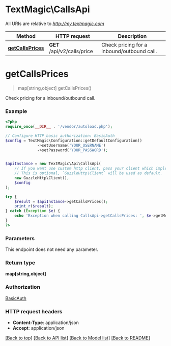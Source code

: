 # TextMagic\CallsApi

All URIs are relative to *http://my.textmagic.com*

Method | HTTP request | Description
------------- | ------------- | -------------
[**getCallsPrices**](CallsApi.md#getCallsPrices) | **GET** /api/v2/calls/price | Check pricing for a inbound/outbound call.


# **getCallsPrices**
> map[string,object] getCallsPrices()

Check pricing for a inbound/outbound call.

### Example
```php
<?php
require_once(__DIR__ . '/vendor/autoload.php');

// Configure HTTP basic authorization: BasicAuth
$config = TextMagic\Configuration::getDefaultConfiguration()
              ->setUsername('YOUR_USERNAME')
              ->setPassword('YOUR_PASSWORD');


$apiInstance = new TextMagic\Api\CallsApi(
    // If you want use custom http client, pass your client which implements `GuzzleHttp\ClientInterface`.
    // This is optional, `GuzzleHttp\Client` will be used as default.
    new GuzzleHttp\Client(),
    $config
);

try {
    $result = $apiInstance->getCallsPrices();
    print_r($result);
} catch (Exception $e) {
    echo 'Exception when calling CallsApi->getCallsPrices: ', $e->getMessage(), PHP_EOL;
}
?>
```

### Parameters
This endpoint does not need any parameter.

### Return type

**map[string,object]**

### Authorization

[BasicAuth](../../README.md#BasicAuth)

### HTTP request headers

 - **Content-Type**: application/json
 - **Accept**: application/json

[[Back to top]](#) [[Back to API list]](../../README.md#documentation-for-api-endpoints) [[Back to Model list]](../../README.md#documentation-for-models) [[Back to README]](../../README.md)

